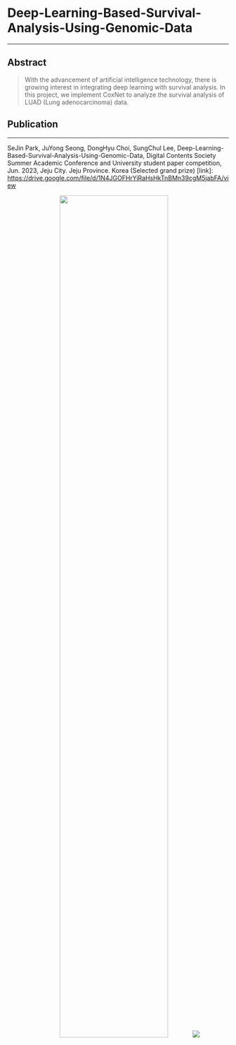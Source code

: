 # Deep-Learning-Based-Survival-Analysis-Using-Genomic-Data

------------
## Abstract
> With the advancement of artificial intelligence technology, there is growing interest in integrating deep learning with survival analysis. In this project, we implement CoxNet to analyze the survival analysis of LUAD (Lung adenocarcinoma) data.


## Publication
------------
SeJin Park, JuYong Seong, DongHyu Choi, SungChul Lee, Deep-Learning-Based-Survival-Analysis-Using-Genomic-Data, Digital Contents Society Summer Academic Conference and University student paper competition, Jun. 2023, Jeju City. Jeju Province. Korea (Selected grand prize)
[link]: https://drive.google.com/file/d/1N4JGOFHrYiRaHsHkTnBMn39cgM5jabFA/view

<div align="center">
  <img width="70%" src="https://github.com/DeveloperSeJin/Deep-Learning-Based-Survival-Analysis-Using-is-Using-Genomic-Data/assets/114290488/1b1057ac-32bb-415b-ae94-2fb161872258.png">

  <img src="https://github.com/DeveloperSeJin/Deep-Learning-Based-Survival-Analysis-Using-is-Using-Genomic-Data/assets/114290488/b7a1aa0e-060d-4591-906a-12473d3eaea8.png">
</div>
